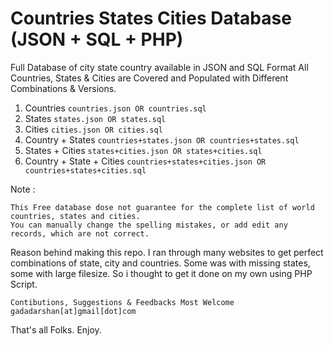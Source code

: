 # Countries States Cities Database (JSON + SQL + PHP)
Full Database of city state country available in JSON and SQL Format
All Countries, States & Cities are Covered and Populated with Different Combinations & Versions.

1. Countries `countries.json OR countries.sql`
2. States `states.json OR states.sql`
3. Cities `cities.json OR cities.sql`
4. Country + States `countries+states.json OR countries+states.sql`
5. States + Cities `states+cities.json OR states+cities.sql`
6. Country + State + Cities `countries+states+cities.json OR countries+states+cities.sql`

Note :
```
This Free database dose not guarantee for the complete list of world countries, states and cities.
You can manually change the spelling mistakes, or add edit any records, which are not correct.
```

Reason behind making this repo. I ran through many websites to get perfect combinations of state, city and countries. Some was with missing states, some with large filesize. So i thought to get it done on my own using PHP Script.

```
Contibutions, Suggestions & Feedbacks Most Welcome
gadadarshan[at]gmail[dot]com
```

That's all Folks. Enjoy.
